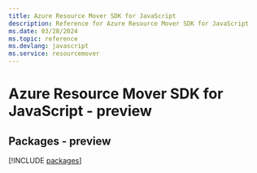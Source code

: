 ```yaml
---
title: Azure Resource Mover SDK for JavaScript
description: Reference for Azure Resource Mover SDK for JavaScript
ms.date: 03/28/2024
ms.topic: reference
ms.devlang: javascript
ms.service: resourcemover
---
```

# Azure Resource Mover SDK for JavaScript - preview
## Packages - preview
[!INCLUDE [packages](resource-mover-index.md)]